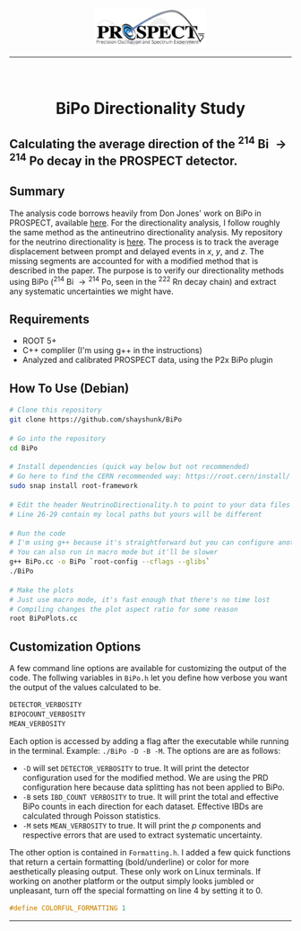 
<p align="center">
    <img src="PROSPECT.png" width="200">
</p>

---

<h1 align="center">
    <br>
    BiPo Directionality Study
    <br>
</h1>

## Calculating the average direction of the ${}^{214}$ Bi $\to {}^{214}$ Po decay in the PROSPECT detector. 

<h2>
    Summary
</h2>

The analysis code borrows heavily from Don Jones' work on BiPo in PROSPECT, available [here](https://github.com/jonesdc76/BiPoAnalysis). For the directionality analysis, I follow roughly the same method as the antineutrino directionality analysis. My repository for the neutrino directionality is [here](https://github.com/shayshunk/NeutrinoDirectionality). The process is to track the average displacement between prompt and delayed events in $x$, $y$, and $z$. The missing segments are accounted for with a modified method that is described in the paper. The purpose is to verify our directionality methods using BiPo (${}^{214}$ Bi $\to {}^{214}$ Po, seen in the ${}^{222}$ Rn decay chain) and extract any systematic uncertainties we might have. 

<h2>
    Requirements
</h2>

* ROOT 5+
* C++ compliler (I'm using g++ in the instructions)
* Analyzed and calibrated PROSPECT data, using the P2x BiPo plugin 

<h2>
    How To Use (Debian)
</h2>

```bash
# Clone this repository
git clone https://github.com/shayshunk/BiPo

# Go into the repository
cd BiPo

# Install dependencies (quick way below but not recommended)
# Go here to find the CERN recommended way: https://root.cern/install/
sudo snap install root-framework

# Edit the header NeutrinoDirectionality.h to point to your data files
# Line 26-29 contain my local paths but yours will be different

# Run the code
# I'm using g++ because it's straightforward but you can configure another compiler
# You can also run in macro mode but it'll be slower
g++ BiPo.cc -o BiPo `root-config --cflags --glibs`
./BiPo

# Make the plots
# Just use macro mode, it's fast enough that there's no time lost
# Compiling changes the plot aspect ratio for some reason
root BiPoPlots.cc
```

<h2>
Customization Options
</h2>

A few command line options are available for customizing the output of the code. The follwing variables in `BiPo.h` let you define how verbose you want the output of the values calculated to be.

```C++
DETECTOR_VERBOSITY 
BIPOCOUNT_VERBOSITY 
MEAN_VERBOSITY 
```
Each option is accessed by adding a flag after the executable while running in the terminal. Example: `./BiPo -D -B -M`. The options are are as follows:

 * `-D` will set `DETECTOR_VERBOSITY` to true. It will print the detector configuration used for the modified method. We are using the PRD configuration here because data splitting has not been applied to BiPo.
 * `-B` sets `IBD_COUNT VERBOSITY` to true. It will print the total and effective BiPo counts in each direction for each dataset. Effective IBDs are calculated through Poisson statistics. 
 * `-M` sets `MEAN_VERBOSITY` to true. It will print the *p* components and respective errors that are used to extract systematic uncertainty.

The other option is contained in `Formatting.h`. I added a few quick functions that return a certain formatting (bold/underline) or color for more aesthetically pleasing output. These only work on Linux terminals. If working on another platform or the output simply looks jumbled or unpleasant, turn off the special formatting on line 4 by setting it to 0.

```C++
#define COLORFUL_FORMATTING 1
```

---
